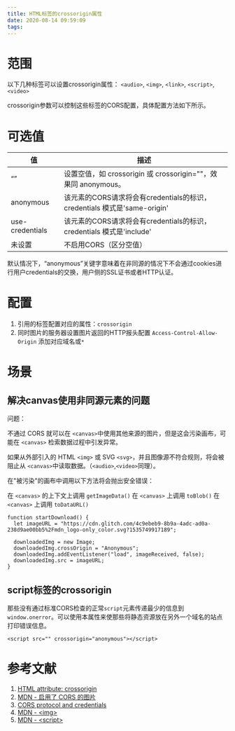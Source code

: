 ```yaml
---
title: HTML标签的crossorigin属性
date: 2020-08-14 09:59:09
tags:
---
```


# 范围
以下几种标签可以设置crossorigin属性：
`<audio>`, `<img>`, `<link>`, `<script>`,`<video>`

crossorigin参数可以控制这些标签的CORS配置，具体配置方法如下所示。

# 可选值

值 | 描述
---|---
“” | 设置空值，如 crossorigin 或 crossorigin=""，效果同 anonymous。
anonymous | 该元素的CORS请求将会有credentials的标识，credentials 模式是'same-origin'
use-credentials | 该元素的CORS请求将会有credentials的标识，credentials 模式是'include'
未设置 | 不启用CORS（区分空值）

默认情况下，“anonymous”关键字意味着在非同源的情况下不会通过cookies进行用户credentials的交换，用户侧的SSL证书或者HTTP认证。


# 配置

1. 引用的标签配置对应的属性：`crossorigin`
2. 同时图片的服务器设置图片返回的HTTP报头配置
`Access-Control-Allow-Origin` 添加对应域名或`*`


# 场景
## 解决canvas使用非同源元素的问题

问题：

不通过 CORS 就可以在 `<canvas>`中使用其他来源的图片，但是这会污染画布，可能在 `<canvas>` 检索数据过程中引发异常。

如果从外部引入的 HTML `<img>` 或 SVG `<svg>`，并且图像源不符合规则，将会被阻止从 `<canvas>`中读取数据。（`<audio>`,`<video>`同理）。

在"被污染"的画布中调用以下方法将会抛出安全错误：

在 `<canvas>` 的上下文上调用 `getImageData()`
在 `<canvas>` 上调用 `toBlob()`
在 `<canvas>` 上调用 `toDataURL()`


```
function startDownload() {
  let imageURL = "https://cdn.glitch.com/4c9ebeb9-8b9a-4adc-ad0a-238d9ae00bb5%2Fmdn_logo-only_color.svg?1535749917189";
 
  downloadedImg = new Image;
  downloadedImg.crossOrigin = "Anonymous";
  downloadedImg.addEventListener("load", imageReceived, false);
  downloadedImg.src = imageURL;
}
```


## script标签的crossorigin
那些没有通过标准CORS检查的正常`script`元素传递最少的信息到 `window.onerror`。可以使用本属性来使那些将静态资源放在另外一个域名的站点打印错误信息。

```
<script src="" crossorigin="anonymous"></script>
```




# 参考文献
1. [HTML attribute: crossorigin](https://developer.mozilla.org/en-US/docs/Web/HTML/Attributes/crossorigin)
2. [MDN - 启用了 CORS 的图片](https://developer.mozilla.org/zh-CN/docs/Web/HTML/CORS_enabled_image)
3. [CORS protocol and credentials](https://fetch.spec.whatwg.org/#concept-request-credentials-mode)
4. [MDN - \<img\>](https://developer.mozilla.org/en-US/docs/Web/HTML/Element/img#attr-crossorigin)
5. [MDN - \<script\>](https://developer.mozilla.org/en-US/docs/Web/HTML/Element/script)
